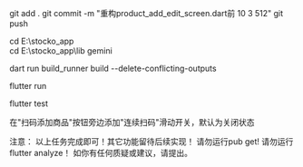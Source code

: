 


git add .
git commit -m "重构product_add_edit_screen.dart前 10 3 512"
git push




cd E:\stocko_app\
cd E:\stocko_app\lib
gemini

dart run build_runner build --delete-conflicting-outputs

flutter run

flutter test




在"扫码添加商品"按钮旁边添加"连续扫码"滑动开关，默认为关闭状态

注意：
以上任务完成即可！其它功能留待后续实现！
请勿运行pub get! 
请勿运行flutter analyze！
如你有任何质疑或建议，请提出。